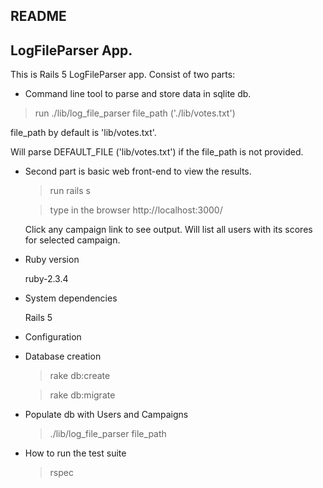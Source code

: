 ## README
## LogFileParser App.

This is Rails 5 LogFileParser app.
Consist of two parts:

* Command line tool to parse and store data in sqlite db.
> run ./lib/log_file_parser file_path ('./lib/votes.txt')

  file_path by default is 'lib/votes.txt'.

  Will parse DEFAULT_FILE ('lib/votes.txt') if the file_path is not provided.

* Second part is basic web front-end to view the results.

  > run rails s

  > type in the browser http://localhost:3000/

  Click any campaign link to see output.
  Will list all users with its scores for selected campaign.

* Ruby version

  ruby-2.3.4

* System dependencies

  Rails 5

* Configuration

* Database creation

  >rake db:create

  >rake db:migrate

* Populate db with Users and Campaigns

  >./lib/log_file_parser file_path

* How to run the test suite

  >rspec

